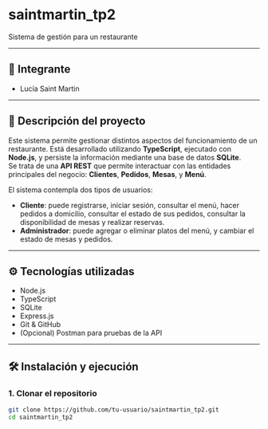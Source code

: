 # saintmartin_tp2

Sistema de gestión para un restaurante

---

## 👤 Integrante
- Lucía Saint Martin

---

## 🧾 Descripción del proyecto

Este sistema permite gestionar distintos aspectos del funcionamiento de un restaurante. Está desarrollado utilizando **TypeScript**, ejecutado con **Node.js**, y persiste la información mediante una base de datos **SQLite**.  
Se trata de una **API REST** que permite interactuar con las entidades principales del negocio: **Clientes**, **Pedidos**, **Mesas**, y **Menú**.  

El sistema contempla dos tipos de usuarios:  
- **Cliente**: puede registrarse, iniciar sesión, consultar el menú, hacer pedidos a domicilio, consultar el estado de sus pedidos, consultar la disponibilidad de mesas y realizar reservas.  
- **Administrador**: puede agregar o eliminar platos del menú, y cambiar el estado de mesas y pedidos.

---

## ⚙️ Tecnologías utilizadas

- Node.js
- TypeScript
- SQLite
- Express.js
- Git & GitHub
- (Opcional) Postman para pruebas de la API

---

## 🛠️ Instalación y ejecución

### 1. Clonar el repositorio

```bash
git clone https://github.com/tu-usuario/saintmartin_tp2.git
cd saintmartin_tp2
